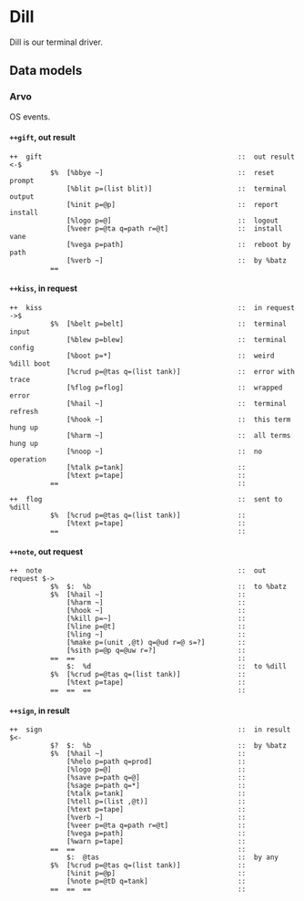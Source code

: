 Dill
====

Dill is our terminal driver.

Data models
-----------

### Arvo

OS events.

#### `++gift`, out result

    ++  gift                                                ::  out result <-$
              $%  [%bbye ~]                                 ::  reset prompt
                  [%blit p=(list blit)]                     ::  terminal output
                  [%init p=@p]                              ::  report install
                  [%logo p=@]                               ::  logout
                  [%veer p=@ta q=path r=@t]                 ::  install vane
                  [%vega p=path]                            ::  reboot by path
                  [%verb ~]                                 ::  by %batz
              ==

#### `++kiss`, in request

    ++  kiss                                                ::  in request ->$
              $%  [%belt p=belt]                            ::  terminal input
                  [%blew p=blew]                            ::  terminal config
                  [%boot p=*]                               ::  weird %dill boot
                  [%crud p=@tas q=(list tank)]              ::  error with trace
                  [%flog p=flog]                            ::  wrapped error
                  [%hail ~]                                 ::  terminal refresh
                  [%hook ~]                                 ::  this term hung up
                  [%harm ~]                                 ::  all terms hung up
                  [%noop ~]                                 ::  no operation
                  [%talk p=tank]                            ::
                  [%text p=tape]                            ::
              ==                                            ::

    ++  flog                                                ::  sent to %dill
              $%  [%crud p=@tas q=(list tank)]              ::
                  [%text p=tape]                            ::
              ==                                            ::

#### `++note`, out request

    ++  note                                                ::  out request $->
              $%  $:  %b                                    ::  to %batz
              $%  [%hail ~]                                 ::
                  [%harm ~]                                 ::
                  [%hook ~]                                 ::
                  [%kill p=~]                               ::
                  [%line p=@t]                              ::
                  [%ling ~]                                 ::
                  [%make p=(unit ,@t) q=@ud r=@ s=?]        ::
                  [%sith p=@p q=@uw r=?]                    ::
              ==  ==                                        ::
                  $:  %d                                    ::  to %dill
              $%  [%crud p=@tas q=(list tank)]              ::
                  [%text p=tape]                            ::
              ==  ==  ==                                    ::

#### `++sign`, in result

    ++  sign                                                ::  in result $<-
              $?  $:  %b                                    ::  by %batz
              $%  [%hail ~]                                 ::
                  [%helo p=path q=prod]                     ::
                  [%logo p=@]                               ::
                  [%save p=path q=@]                        ::
                  [%sage p=path q=*]                        ::
                  [%talk p=tank]                            ::
                  [%tell p=(list ,@t)]                      ::
                  [%text p=tape]                            ::
                  [%verb ~]                                 ::
                  [%veer p=@ta q=path r=@t]                 ::
                  [%vega p=path]                            ::
                  [%warn p=tape]                            ::
              ==  ==                                        ::
                  $:  @tas                                  ::  by any
              $%  [%crud p=@tas q=(list tank)]              ::
                  [%init p=@p]                              ::
                  [%note p=@tD q=tank]                      ::
              ==  ==  ==                                    ::
